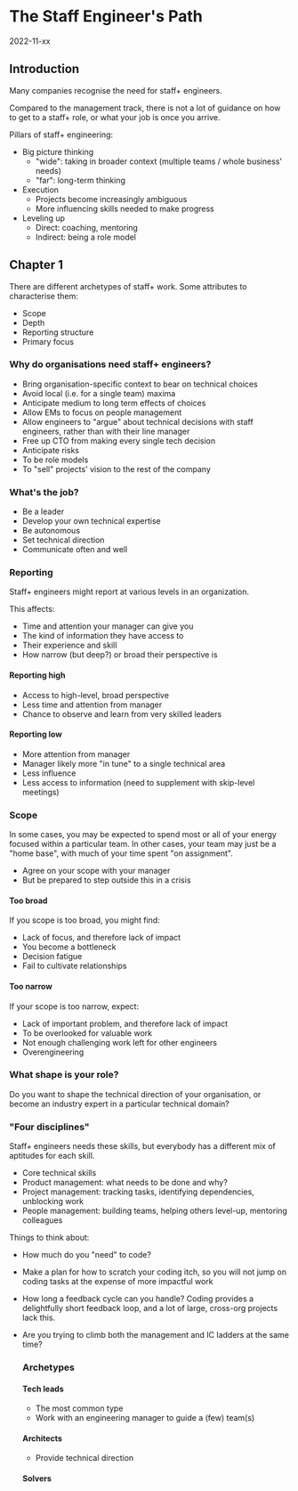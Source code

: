 # The Staff Engineer's Path

2022-11-xx

## Introduction

Many companies recognise the need for staff+ engineers.

Compared to the management track, there is not a lot of guidance on
how to get to a staff+ role, or what your job is once you arrive.

Pillars of staff+ engineering:

- Big picture thinking
  - "wide": taking in broader context (multiple teams / whole business' needs)
  - "far": long-term thinking
- Execution
  - Projects become increasingly ambiguous
  - More influencing skills needed to make progress
- Leveling up
  - Direct: coaching, mentoring
  - Indirect: being a role model

## Chapter 1

There are different archetypes of staff+ work. Some attributes to
characterise them:

- Scope
- Depth
- Reporting structure
- Primary focus

### Why do organisations need staff+ engineers?

- Bring organisation-specific context to bear on technical choices
- Avoid local (i.e. for a single team) maxima
- Anticipate medium to long term effects of choices
- Allow EMs to focus on people management
- Allow engineers to "argue" about technical decisions with staff
  engineers, rather than with their line manager
- Free up CTO from making every single tech decision
- Anticipate risks
- To be role models
- To "sell" projects' vision to the rest of the company

### What's the job?

- Be a leader
- Develop your own technical expertise
- Be autonomous
- Set technical direction
- Communicate often and well

### Reporting

Staff+ engineers might report at various levels in an organization.

This affects:

- Time and attention your manager can give you
- The kind of information they have access to
- Their experience and skill
- How narrow (but deep?) or broad their perspective is

#### Reporting high

- Access to high-level, broad perspective
- Less time and attention from manager
- Chance to observe and learn from very skilled leaders

#### Reporting low

- More attention from manager
- Manager likely more "in tune" to a single technical area
- Less influence
- Less access to information (need to supplement with skip-level
  meetings)

### Scope

In some cases, you may be expected to spend most or all of your energy
focused within a particular team. In other cases, your team may just
be a "home base", with much of your time spent "on assignment".

- Agree on your scope with your manager
- But be prepared to step outside this in a crisis

#### Too broad

If you scope is too broad, you might find:

- Lack of focus, and therefore lack of impact
- You become a bottleneck
- Decision fatigue
- Fail to cultivate relationships

#### Too narrow

If your scope is too narrow, expect:

- Lack of important problem, and therefore lack of impact
- To be overlooked for valuable work
- Not enough challenging work left for other engineers
- Overengineering

### What shape is your role?

Do you want to shape the technical direction of your organisation, or
become an industry expert in a particular technical domain?

### "Four disciplines"

Staff+ engineers needs these skills, but everybody has a different mix
of aptitudes for each skill.

- Core technical skills
- Product management: what needs to be done and why?
- Project management: tracking tasks, identifying dependencies,
  unblocking work
- People management: building teams, helping others level-up,
  mentoring colleagues

Things to think about:

- How much do you "need" to code?
- Make a plan for how to scratch your coding itch, so you will not
  jump on coding tasks at the expense of more impactful work
- How long a feedback cycle can you handle? Coding provides a
  delightfully short feedback loop, and a lot of large, cross-org
  projects lack this.
- Are you trying to climb both the management and IC ladders at the
  same time?
  
  ### Archetypes
  
  #### Tech leads
  
  - The most common type
  - Work with an engineering manager to guide a (few) team(s)

  #### Architects
  
  - Provide technical direction
  
  #### Solvers

